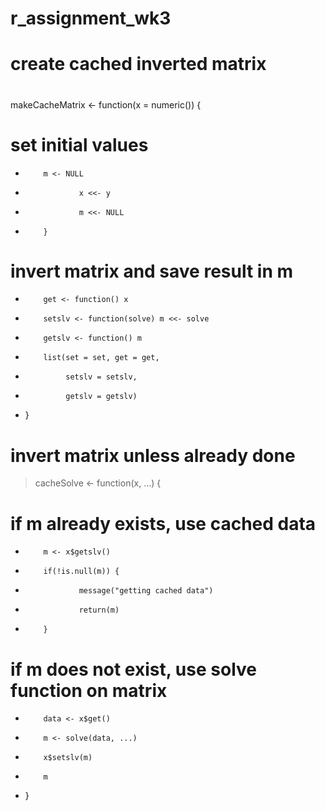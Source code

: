 # r_assignment_wk3
#
# create cached inverted matrix
#
makeCacheMatrix <- function(x = numeric()) {
# set initial values
+         m <- NULL
+                 x <<- y
+                 m <<- NULL
+         }
# invert matrix and save result in m
+         get <- function() x
+         setslv <- function(solve) m <<- solve
+         getslv <- function() m
+         list(set = set, get = get,
+              setslv = setslv,
+              getslv = getslv)
+ }
###
# invert matrix unless already done
> cacheSolve <- function(x, ...) {
# if m already exists, use cached data
+         m <- x$getslv()
+         if(!is.null(m)) {
+                 message("getting cached data")
+                 return(m)
+         }
# if m does not exist, use solve function on matrix
+         data <- x$get()
+         m <- solve(data, ...)
+         x$setslv(m)
+         m
+ }
###
